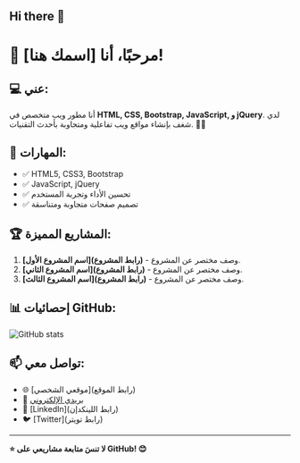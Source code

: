 ## Hi there 👋

<!--
**Ahmed-Mohamed-Shawky57/Ahmed-Mohamed-Shawky57** is a ✨ _special_ ✨ repository because its `README.md` (this file) appears on your GitHub profile.

Here are some ideas to get you started:

- 🔭 I’m currently working on ...
- 🌱 I’m currently learning ...
- 👯 I’m looking to collaborate on ...
- 🤔 I’m looking for help with ...
- 💬 Ask me about ...
- 📫 How to reach me: ...
- 😄 Pronouns: ...
- ⚡ Fun fact: ...
-->
# 👋 مرحبًا، أنا [اسمك هنا]!

## 💻 عني:
أنا مطور ويب متخصص في **HTML, CSS, Bootstrap, JavaScript, و jQuery**. لدي شغف بإنشاء مواقع ويب تفاعلية ومتجاوبة بأحدث التقنيات. 🎨🚀

## 🚀 المهارات:
- ✅ HTML5, CSS3, Bootstrap
- ✅ JavaScript, jQuery
- ✅ تحسين الأداء وتجربة المستخدم
- ✅ تصميم صفحات متجاوبة ومتناسقة

## 🏆 المشاريع المميزة:
1. **[اسم المشروع الأول](رابط المشروع)** - وصف مختصر عن المشروع.
2. **[اسم المشروع الثاني](رابط المشروع)** - وصف مختصر عن المشروع.
3. **[اسم المشروع الثالث](رابط المشروع)** - وصف مختصر عن المشروع.

## 📊 إحصائيات GitHub:
![GitHub stats](https://github-readme-stats.vercel.app/api?username=اسم_المستخدم&show_icons=true&theme=radical)

## 📫 تواصل معي:
- 🌐 [موقعي الشخصي](رابط الموقع)
- 📧 [بريدي الإلكتروني](mailto:بريدك@مثال.com)
- 🔗 [LinkedIn](رابط اللينكدإن)
- 🐦 [Twitter](رابط تويتر)

---
**⭐ لا تنسَ متابعة مشاريعي على GitHub! 😊**
